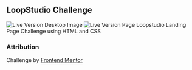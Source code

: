 ## LoopStudio Challenge
![Live Version Desktop Image](https://i.imgur.com/diZ4bIB.png)
![Live Version Page](https://landing-page-loopstudio.netlify.app/)
Loopstudio Landing Page Challenge using HTML and CSS

### Attribution

Challenge by [Frontend Mentor](https://www.frontendmentor.io/challenges/loopstudios-landing-page-N88J5Onjw)
